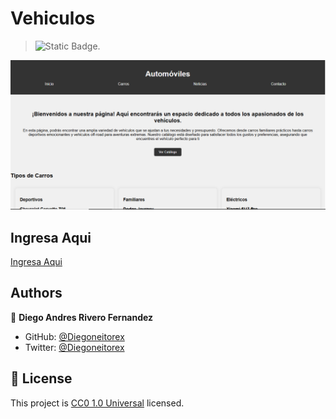 # Vehiculos

> ![Static Badge](https://img.shields.io/badge/visual%20studio%20code-007ACC?style=for-the-badge&logo=visualstudiocode&logoColor=007ACC&logoSize=auto&labelColor=white).

![screenshot](Captura.PNG)

## Ingresa Aqui

[Ingresa Aqui](http://127.0.0.1:5500/)

## Authors

👤 **Diego Andres Rivero Fernandez**

- GitHub: [@Diegoneitorex](https://github.com/Diegoneitorex)
- Twitter: [@Diegoneitorex](https://twitter.com/Diegoneitorex)

## 📝 License

This project is [CC0 1.0 Universal](LICENSE) licensed.
